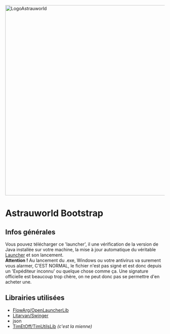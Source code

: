 <img src="https://user-images.githubusercontent.com/97166376/205764978-144aaf28-93a6-4a22-a923-2688470761d0.png" alt="LogoAstrauworld" width="600"></img>
# Astrauworld Bootstrap
## Infos générales
Vous pouvez télécharger ce 'launcher', il une vérification de la version de Java installée sur votre machine, la mise à jour automatique du véritable [Launcher](https://github.com/AstrauworldMC/launcher) et son lancement.
<br> **Attention !** Au lancement du .exe, Windows ou votre antivirus va surement vous alarmer, C'EST NORMAL, le fichier n'est pas signé et est donc depuis un 'Expéditeur inconnu' ou quelque chose comme ça. Une signature officielle est beaucoup trop chère, on ne peut donc pas se permettre d'en acheter une. 

## Librairies utilisées
- [FlowArg/OpenLauncherLib](https://github.com/FlowArg/OpenLauncherLib)
- [Litarvan/Swinger](https://github.com/Litarvan/Swinger)
- json
- [TimEtOff/TimUtilsLib](https://github.com/TimEtOff/TimUtilsLib) *(c'est la mienne)*
